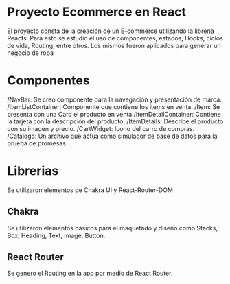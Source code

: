 # Proyecto Ecommerce en React

El proyecto consta de la creación de un E-commerce utilizando la libreria Reacts. Para esto se estudio el uso de componentes, estados, Hooks, ciclos de vida, Routing, entre otros. Los mismos fueron aplicados para generar un negocio de ropa


# Componentes

/NavBar: Se creo componente para la navegación y presentación de marca.
/ItemListContainer: Componente que contiene los items en venta.
/Item: Se presenta con una Card el producto en venta
/ItemDetailContainer: Contiene la tarjeta con la descripción del producto.
/ItemDetails: Describe el producto con su imagen y precio.
/CartWidget: Icono del carro de compras.
/Catalogo: Un archivo que actua como simulador de base de datos para la prueba de promesas.

# Librerias
Se utilizaron elementos de Chakra UI y React-Router-DOM

## Chakra

Se utilizaron elementos básicos para el maquetado y diseño como Stacks, Box, Heading, Text, Image, Button. 

## React Router

Se genero el Routing en la app por medio de React Router.
